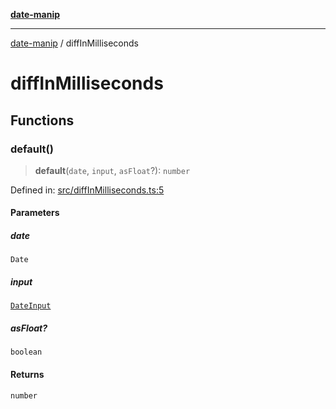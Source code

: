 [**date-manip**](index.md)

***

[date-manip](modules.md) / diffInMilliseconds

# diffInMilliseconds

## Functions

### default()

> **default**(`date`, `input`, `asFloat`?): `number`

Defined in: [src/diffInMilliseconds.ts:5](https://github.com/fengxinming/date-manip/blob/672f1dce8f57973c145b734bdf778535cf1bb983/src/diffInMilliseconds.ts#L5)

#### Parameters

##### date

`Date`

##### input

[`DateInput`](types.md#dateinput)

##### asFloat?

`boolean`

#### Returns

`number`
